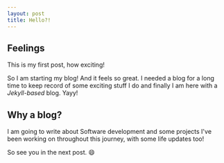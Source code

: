 ```yaml
---
layout: post
title: Hello?!
---
```


## Feelings

This is my first post, how exciting!

So I am starting my blog! And it feels so great. I needed a blog for a long time to keep record of some exciting stuff I do and finally I am here with a _Jekyll-based_ blog. Yayy!

## Why a blog?

I am going to write about Software development and some projects I've been working on throughout this journey, with some life updates too!

So see you in the next post. :smile:

